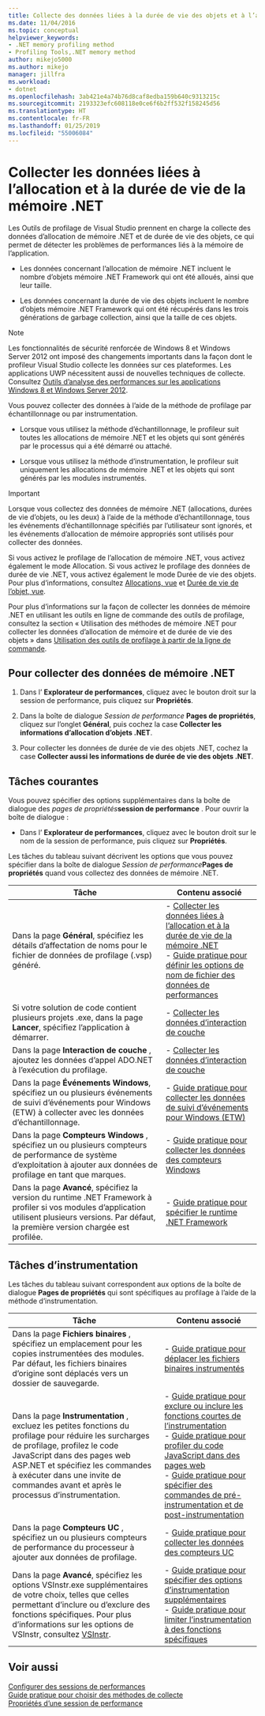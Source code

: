 ```yaml
---
title: Collecte des données liées à la durée de vie des objets et à l’allocation de mémoire .NET | Microsoft Docs
ms.date: 11/04/2016
ms.topic: conceptual
helpviewer_keywords:
- .NET memory profiling method
- Profiling Tools,.NET memory method
author: mikejo5000
ms.author: mikejo
manager: jillfra
ms.workload:
- dotnet
ms.openlocfilehash: 3ab421e4a74b76d8caf8edba159b640c9313215c
ms.sourcegitcommit: 2193323efc608118e0ce6f6b2ff532f158245d56
ms.translationtype: HT
ms.contentlocale: fr-FR
ms.lasthandoff: 01/25/2019
ms.locfileid: "55006084"
---
```

# <a name="collect-net-memory-allocation-and-lifetime-data"></a>Collecter les données liées à l’allocation et à la durée de vie de la mémoire .NET

Les Outils de profilage de Visual Studio prennent en charge la collecte des données d’allocation de mémoire .NET et de durée de vie des objets, ce qui permet de détecter les problèmes de performances liés à la mémoire de l’application.

- Les données concernant l’allocation de mémoire .NET incluent le nombre d’objets mémoire .NET Framework qui ont été alloués, ainsi que leur taille.

- Les données concernant la durée de vie des objets incluent le nombre d’objets mémoire .NET Framework qui ont été récupérés dans les trois générations de garbage collection, ainsi que la taille de ces objets.

> [!NOTE]
> Les fonctionnalités de sécurité renforcée de Windows 8 et Windows Server 2012 ont imposé des changements importants dans la façon dont le profileur Visual Studio collecte les données sur ces plateformes. Les applications UWP nécessitent aussi de nouvelles techniques de collecte. Consultez [Outils d’analyse des performances sur les applications Windows 8 et Windows Server 2012](../profiling/performance-tools-on-windows-8-and-windows-server-2012-applications.md).

Vous pouvez collecter des données à l’aide de la méthode de profilage par échantillonnage ou par instrumentation.

- Lorsque vous utilisez la méthode d’échantillonnage, le profileur suit toutes les allocations de mémoire .NET et les objets qui sont générés par le processus qui a été démarré ou attaché.

- Lorsque vous utilisez la méthode d’instrumentation, le profileur suit uniquement les allocations de mémoire .NET et les objets qui sont générés par les modules instrumentés.

> [!IMPORTANT]
> Lorsque vous collectez des données de mémoire .NET (allocations, durées de vie d’objets, ou les deux) à l’aide de la méthode d’échantillonnage, tous les événements d’échantillonnage spécifiés par l’utilisateur sont ignorés, et les événements d’allocation de mémoire appropriés sont utilisés pour collecter des données.

Si vous activez le profilage de l’allocation de mémoire .NET, vous activez également le mode Allocation. Si vous activez le profilage des données de durée de vie .NET, vous activez également le mode Durée de vie des objets. Pour plus d’informations, consultez [Allocations, vue](../profiling/dotnet-memory-allocations-view.md) et [Durée de vie de l’objet, vue](../profiling/object-lifetime-view.md).

Pour plus d’informations sur la façon de collecter les données de mémoire .NET en utilisant les outils en ligne de commande des outils de profilage, consultez la section « Utilisation des méthodes de mémoire .NET pour collecter les données d’allocation de mémoire et de durée de vie des objets » dans [Utilisation des outils de profilage à partir de la ligne de commande](../profiling/using-profiling-methods-to-collect-performance-data-from-the-command-line.md).

## <a name="to-collect-net-memory-data"></a>Pour collecter des données de mémoire .NET

1. Dans l’ **Explorateur de performances**, cliquez avec le bouton droit sur la session de performance, puis cliquez sur **Propriétés**.

2. Dans la boîte de dialogue *Session de performance* **Pages de propriétés**, cliquez sur l’onglet **Général**, puis cochez la case **Collecter les informations d’allocation d’objets .NET**.

3. Pour collecter les données de durée de vie des objets .NET, cochez la case **Collecter aussi les informations de durée de vie des objets .NET**.

## <a name="common-tasks"></a>Tâches courantes

Vous pouvez spécifier des options supplémentaires dans la boîte de dialogue des _pages de propriétés_**session de performance** . Pour ouvrir la boîte de dialogue :

- Dans l’ **Explorateur de performances**, cliquez avec le bouton droit sur le nom de la session de performance, puis cliquez sur **Propriétés**.

Les tâches du tableau suivant décrivent les options que vous pouvez spécifier dans la boîte de dialogue _Session de performance_**Pages de propriétés** quand vous collectez des données de mémoire .NET.

|Tâche|Contenu associé|
|----------|---------------------|
|Dans la page **Général**, spécifiez les détails d’affectation de noms pour le fichier de données de profilage (.vsp) généré.|- [Collecter les données liées à l’allocation et à la durée de vie de la mémoire .NET](../profiling/collecting-dotnet-memory-allocation-and-lifetime-data.md)<br />- [Guide pratique pour définir les options de nom de fichier des données de performances](../profiling/how-to-set-performance-data-file-name-options.md)|
|Si votre solution de code contient plusieurs projets .exe, dans la page **Lancer**, spécifiez l’application à démarrer.|- [Collecter les données d’interaction de couche](../profiling/collecting-tier-interaction-data.md)|
|Dans la page **Interaction de couche** , ajoutez les données d’appel ADO.NET à l’exécution du profilage.|- [Collecter les données d’interaction de couche](../profiling/collecting-tier-interaction-data.md)|
|Dans la page **Événements Windows**, spécifiez un ou plusieurs événements de suivi d’événements pour Windows (ETW) à collecter avec les données d’échantillonnage.|- [Guide pratique pour collecter les données de suivi d’événements pour Windows (ETW)](../profiling/how-to-collect-event-tracing-for-windows-etw-data.md)|
|Dans la page **Compteurs Windows** , spécifiez un ou plusieurs compteurs de performance de système d’exploitation à ajouter aux données de profilage en tant que marques.|- [Guide pratique pour collecter les données des compteurs Windows](../profiling/how-to-collect-windows-counter-data.md)|
|Dans la page **Avancé**, spécifiez la version du runtime .NET Framework à profiler si vos modules d’application utilisent plusieurs versions. Par défaut, la première version chargée est profilée.|- [Guide pratique pour spécifier le runtime .NET Framework](../profiling/how-to-specify-the-dotnet-framework-runtime.md)|

## <a name="instrumentation-tasks"></a>Tâches d’instrumentation

Les tâches du tableau suivant correspondent aux options de la boîte de dialogue **Pages de propriétés** qui sont spécifiques au profilage à l’aide de la méthode d’instrumentation.

|Tâche|Contenu associé|
|----------|---------------------|
|Dans la page **Fichiers binaires** , spécifiez un emplacement pour les copies instrumentées des modules. Par défaut, les fichiers binaires d’origine sont déplacés vers un dossier de sauvegarde.|- [Guide pratique pour déplacer les fichiers binaires instrumentés](../profiling/how-to-relocate-instrumented-binaries.md)|
|Dans la page **Instrumentation** , excluez les petites fonctions du profilage pour réduire les surcharges de profilage, profilez le code JavaScript dans des pages web ASP.NET et spécifiez les commandes à exécuter dans une invite de commandes avant et après le processus d’instrumentation.|- [Guide pratique pour exclure ou inclure les fonctions courtes de l’instrumentation](../profiling/how-to-exclude-or-include-short-functions-from-instrumentation.md)<br />- [Guide pratique pour profiler du code JavaScript dans des pages web](../profiling/how-to-profile-javascript-code-in-web-pages.md)<br />- [Guide pratique pour spécifier des commandes de pré-instrumentation et de post-instrumentation](../profiling/how-to-specify-pre-and-post-instrument-commands.md)|
|Dans la page **Compteurs UC** , spécifiez un ou plusieurs compteurs de performance du processeur à ajouter aux données de profilage.|- [Guide pratique pour collecter les données des compteurs UC](../profiling/how-to-collect-cpu-counter-data.md)|
|Dans la page **Avancé**, spécifiez les options VSInstr.exe supplémentaires de votre choix, telles que celles permettant d’inclure ou d’exclure des fonctions spécifiques. Pour plus d’informations sur les options de VSInstr, consultez [VSInstr](../profiling/vsinstr.md).|- [Guide pratique pour spécifier des options d’instrumentation supplémentaires](../profiling/how-to-specify-additional-instrumentation-options.md)<br />- [Guide pratique pour limiter l’instrumentation à des fonctions spécifiques](../profiling/how-to-limit-instrumentation-to-specific-functions.md)|

## <a name="see-also"></a>Voir aussi

[Configurer des sessions de performances](../profiling/configuring-performance-sessions.md)  
[Guide pratique pour choisir des méthodes de collecte](../profiling/how-to-choose-collection-methods.md)  
[Propriétés d’une session de performance](../profiling/performance-session-properties.md)
